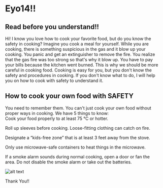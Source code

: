 
# Eyo14!!
## Read before you understand!!
Hi! I know you love how to cook your favorite food, but do you know the safety in cooking? Imagine you cook a meal for yourself. While you are cooking, there is something suspicious in the gas and it blow up your cooking. You panic and get an extinguisher to remove the fire. You realize that the gas fire was too strong so that's why it blow up. You have to pay your bills because the kitchen went burned. This is why we should be more careful in cooking food. Cooking is easy for you, but you don't know the safety and procedures in cooking. If you don't know what to do, I will help you on how to cook with safety to understand it. 

## How to cook your own food with SAFETY
You need to remember them. You can't just cook your own food without proper ways in cooking. We have 5 things to know:                                                    
Cook your food properly to at least 75 °C or hotter.                                                                                                                    

Roll up sleeves before cooking. Loose-fitting clothing can catch on fire.                                                                                             

Designate a “kids-free zone” that is at least 3 feet away from the stove.                                                                                               

Only use microwave-safe containers to heat things in the microwave.                                                                                                

If a smoke alarm sounds during normal cooking, open a door or fan the area. Do not disable the smoke alarm or take out the batteries.        

![alt text](https://encrypted-tbn0.gstatic.com/images?q=tbn:ANd9GcSndf2-2OLCekftXzhsw8EOH1f7hGXBbBS6jA&usqp=CAU)

Thank You!! 

